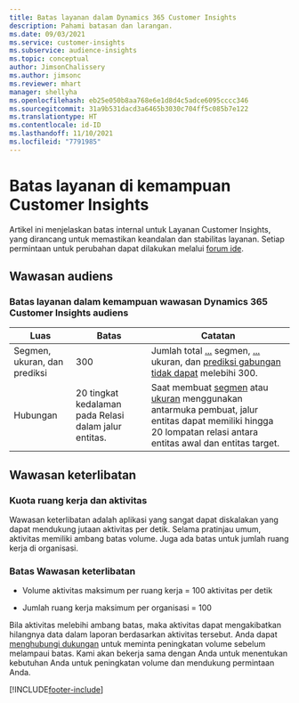```yaml
---
title: Batas layanan dalam Dynamics 365 Customer Insights
description: Pahami batasan dan larangan.
ms.date: 09/03/2021
ms.service: customer-insights
ms.subservice: audience-insights
ms.topic: conceptual
author: JimsonChalissery
ms.author: jimsonc
ms.reviewer: mhart
manager: shellyha
ms.openlocfilehash: eb25e050b8aa768e6e1d8d4c5adce6095cccc346
ms.sourcegitcommit: 31a9b531dacd3a6465b3030c704ff5c085b7e122
ms.translationtype: HT
ms.contentlocale: id-ID
ms.lasthandoff: 11/10/2021
ms.locfileid: "7791985"
---
```

# <a name="service-limits-in-customer-insights-capabilities"></a>Batas layanan di kemampuan Customer Insights

Artikel ini menjelaskan batas internal untuk Layanan Customer Insights, yang dirancang untuk memastikan keandalan dan stabilitas layanan. Setiap permintaan untuk perubahan dapat dilakukan melalui [forum ide](https://go.microsoft.com/fwlink/?linkid=2074172). 

## <a name="audience-insights"></a>Wawasan audiens

### <a name="service-limits-in-dynamics-365-customer-insights-audience-insights-capability"></a>Batas layanan dalam kemampuan wawasan Dynamics 365 Customer Insights audiens

| Luas  | Batas  | Catatan |
|-------------|---------------------------------------------------------------------|---------------------------------------------------------------------|
| Segmen, ukuran, dan prediksi | 300  | Jumlah total [...](audience-insights/segments.md) segmen, [...](audience-insights/measures.md) ukuran, dan [prediksi gabungan tidak dapat](audience-insights/predictions.md) melebihi 300.  |
| Hubungan | 20 tingkat kedalaman pada Relasi dalam jalur entitas. | Saat membuat [segmen](audience-insights/segments.md) atau [ukuran](audience-insights/measures.md) menggunakan antarmuka pembuat, jalur entitas dapat memiliki hingga 20 lompatan relasi antara entitas awal dan entitas target.  |


## <a name="engagement-insights"></a>Wawasan keterlibatan

### <a name="workspace-and-event-quotas"></a>Kuota ruang kerja dan aktivitas

Wawasan keterlibatan adalah aplikasi yang sangat dapat diskalakan yang dapat mendukung jutaan aktivitas per detik. Selama pratinjau umum, aktivitas memiliki ambang batas volume. Juga ada batas untuk jumlah ruang kerja di organisasi.

### <a name="engagement-insights-limits"></a>Batas Wawasan keterlibatan

- Volume aktivitas maksimum per ruang kerja = 100 aktivitas per detik

- Jumlah ruang kerja maksimum per organisasi = 100

Bila aktivitas melebihi ambang batas, maka aktivitas dapat mengakibatkan hilangnya data dalam laporan berdasarkan aktivitas tersebut. Anda dapat [menghubungi dukungan](https://go.microsoft.com/fwlink/?linkid=2145734) untuk meminta peningkatan volume sebelum melampaui batas. Kami akan bekerja sama dengan Anda untuk menentukan kebutuhan Anda untuk peningkatan volume dan mendukung permintaan Anda.


[!INCLUDE[footer-include](includes/footer-banner.md)]
